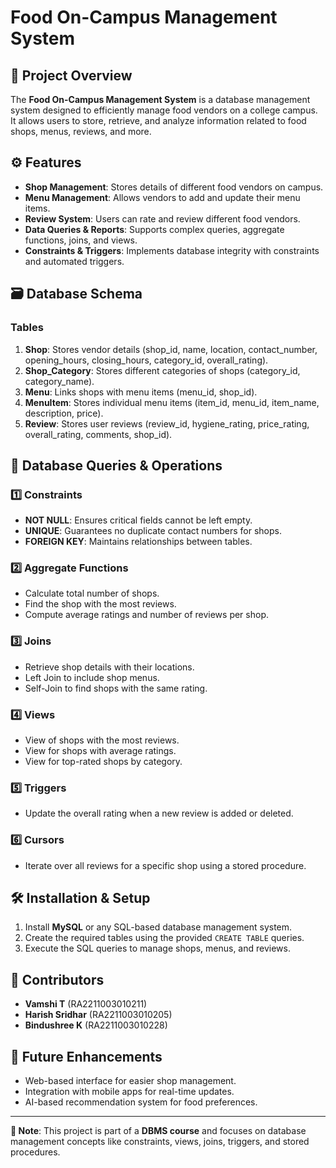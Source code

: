 # Food On-Campus Management System

## 📌 Project Overview
The **Food On-Campus Management System** is a database management system designed to efficiently manage food vendors on a college campus. It allows users to store, retrieve, and analyze information related to food shops, menus, reviews, and more.

## ⚙️ Features
- **Shop Management**: Stores details of different food vendors on campus.
- **Menu Management**: Allows vendors to add and update their menu items.
- **Review System**: Users can rate and review different food vendors.
- **Data Queries & Reports**: Supports complex queries, aggregate functions, joins, and views.
- **Constraints & Triggers**: Implements database integrity with constraints and automated triggers.

## 🗃️ Database Schema
### Tables
1. **Shop**: Stores vendor details (shop_id, name, location, contact_number, opening_hours, closing_hours, category_id, overall_rating).
2. **Shop_Category**: Stores different categories of shops (category_id, category_name).
3. **Menu**: Links shops with menu items (menu_id, shop_id).
4. **MenuItem**: Stores individual menu items (item_id, menu_id, item_name, description, price).
5. **Review**: Stores user reviews (review_id, hygiene_rating, price_rating, overall_rating, comments, shop_id).

## 🔑 Database Queries & Operations
### 1️⃣ Constraints
- **NOT NULL**: Ensures critical fields cannot be left empty.
- **UNIQUE**: Guarantees no duplicate contact numbers for shops.
- **FOREIGN KEY**: Maintains relationships between tables.

### 2️⃣ Aggregate Functions
- Calculate total number of shops.
- Find the shop with the most reviews.
- Compute average ratings and number of reviews per shop.

### 3️⃣ Joins
- Retrieve shop details with their locations.
- Left Join to include shop menus.
- Self-Join to find shops with the same rating.

### 4️⃣ Views
- View of shops with the most reviews.
- View for shops with average ratings.
- View for top-rated shops by category.

### 5️⃣ Triggers
- Update the overall rating when a new review is added or deleted.

### 6️⃣ Cursors
- Iterate over all reviews for a specific shop using a stored procedure.

## 🛠️ Installation & Setup
1. Install **MySQL** or any SQL-based database management system.
2. Create the required tables using the provided `CREATE TABLE` queries.
3. Execute the SQL queries to manage shops, menus, and reviews.

## 📜 Contributors
- **Vamshi T** (RA2211003010211)
- **Harish Sridhar** (RA2211003010205)
- **Bindushree K** (RA2211003010228)

## 📌 Future Enhancements
- Web-based interface for easier shop management.
- Integration with mobile apps for real-time updates.
- AI-based recommendation system for food preferences.

---
**📌 Note**: This project is part of a **DBMS course** and focuses on database management concepts like constraints, views, joins, triggers, and stored procedures.
